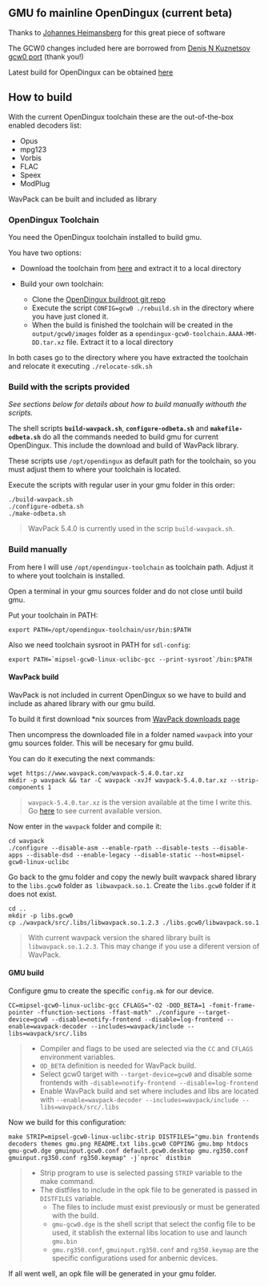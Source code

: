 ## GMU fo mainline OpenDingux (current beta)

Thanks to [Johannes Heimansberg](http://wej.k.vu/projects/gmu/) for this great piece of software

The GCW0 changes included here are borrowed from [Denis N Kuznetsov gcw0 port](https://github.com/denis-n-kuznetsov/gmu) (thank you!)

Latest build for OpenDingux can be obtained [here](http://od.abstraction.se/opendingux/latest/)

## How to build

With the current OpenDingux toolchain these are the out-of-the-box enabled decoders list:

- Opus
- mpg123
- Vorbis
- FLAC
- Speex
- ModPlug

WavPack can be built and included as library


### OpenDingux Toolchain

You need the OpenDingux toolchain installed to build gmu.

You have two options:

- Download the toolchain from [here](http://od.abstraction.se/opendingux/toolchain/) and extract it to a local directory 
- Build your own toolchain:

    - Clone the [OpenDingux buildroot git repo](`https://github.com/OpenDingux/buildroot`)
    - Execute the script `CONFIG=gcw0 ./rebuild.sh` in the directory where you have just cloned it.
    - When the build is finished the toolchain will be created in the `output/gcw0/images` folder as a `opendingux-gcw0-toolchain.AAAA-MM-DD.tar.xz` file. Extract it to a local directory

In both cases go to the directory where you have extracted the toolchain and relocate it executing `./relocate-sdk.sh`


### Build with the scripts provided

_See sections below for details about how to build manually withouth the scripts._

The shell scripts **`build-wavpack.sh`**, **`configure-odbeta.sh`** and **`makefile-odbeta.sh`** do all the commands needed to build gmu for current OpenDingux. This include the download and build of WavPack library. 

These scripts use `/opt/opendingux` as default path for the toolchain, so you must adjust them to where your toolchain is located.

Execute the scripts with regular user in your gmu folder in this order:

    ./build-wavpack.sh
    ./configure-odbeta.sh
    ./make-odbeta.sh

> WavPack 5.4.0 is currently used in the scrip `build-wavpack.sh`.


### Build manually

From here I will use `/opt/opendingux-toolchain` as toolchain path. Adjust it to where yout toolchain is installed.

Open a terminal in your gmu sources folder and do not close until build gmu.

Put your toolchain in PATH:

    export PATH=/opt/opendingux-toolchain/usr/bin:$PATH

Also we need toolchain sysroot in PATH for `sdl-config`:

    export PATH=`mipsel-gcw0-linux-uclibc-gcc --print-sysroot`/bin:$PATH 

#### WavPack build

WavPack is not included in current OpenDingux so we have to build and include as ahared library with our gmu build.

To build it first download *nix sources from [WavPack downloads page](https://www.wavpack.com/downloads.html#sources)

Then uncompress the downloaded file in a folder named `wavpack` into your gmu sources folder. This will be necesary for gmu build.

You can do it executing the next commands:

    wget https://www.wavpack.com/wavpack-5.4.0.tar.xz
    mkdir -p wavpack && tar -C wavpack -xvJf wavpack-5.4.0.tar.xz --strip-components 1

> `wavpack-5.4.0.tar.xz` is the version available at the time I write this. Go [here](https://www.wavpack.com/downloads.html) to see current available version.

Now enter in the `wavpack` folder and compile it:

    cd wavpack
    ./configure --disable-asm --enable-rpath --disable-tests --disable-apps --disable-dsd --enable-legacy --disable-static --host=mipsel-gcw0-linux-uclibc

Go back to the gmu folder and copy the newly built wavpack shared library to the `libs.gcw0` folder as` libwavpack.so.1`. Create the `libs.gcw0` folder if it does not exist.

    cd ..
    mkdir -p libs.gcw0
    cp ./wavpack/src/.libs/libwavpack.so.1.2.3 ./libs.gcw0/libwavpack.so.1

> With current wavpack version the shared library built is `libwavpack.so.1.2.3`. This may change if you use a diferent version of WavPack.


#### GMU build

Configure gmu to create the specific `config.mk` for our device.

    CC=mipsel-gcw0-linux-uclibc-gcc CFLAGS="-O2 -DOD_BETA=1 -fomit-frame-pointer -ffunction-sections -ffast-math" ./configure --target-device=gcw0 --disable=notify-frontend --disable=log-frontend --enable=wavpack-decoder --includes=wavpack/include --libs=wavpack/src/.libs

>- Compiler and flags to be used are selected via the `CC` and `CFLAGS` environment variables.
>- `OD_BETA` definition is needed for WavPack build. 
>- Select gcw0 target with `--target-device=gcw0` and disable some frontends with `-disable=notify-frontend --disable=log-frontend`
>- Enable WavPack build and set where includes and libs are located with `--enable=wavpack-decoder --includes=wavpack/include --libs=wavpack/src/.libs`


Now we build for this configuration:

    make STRIP=mipsel-gcw0-linux-uclibc-strip DISTFILES="gmu.bin frontends decoders themes gmu.png README.txt libs.gcw0 COPYING gmu.bmp htdocs gmu-gcw0.dge gmuinput.gcw0.conf default.gcw0.desktop gmu.rg350.conf gmuinput.rg350.conf rg350.keymap" -j`nproc` distbin

>- Strip program to use is selected passing `STRIP` variable to the make command.
>- The distfiles to include in the opk file to be generated is passed in `DISTFILES` variable.
>     - The files to include must exist previously or must be generated with the build.
>     - `gmu-gcw0.dge` is the shell script that select the config file to be used, it stablish the external libs location to use and launch `gmu.bin`
>     - `gmu.rg350.conf`, `gmuinput.rg350.conf` and `rg350.keymap` are the specific configurations used for anbernic devices.

If all went well, an opk file will be generated in your gmu folder.
